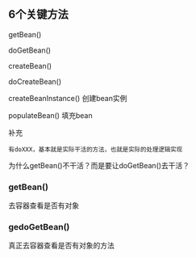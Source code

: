 ## 6个关键方法

getBean()

doGetBean()

createBean()

doCreateBean() 

createBeanInstance() 创建bean实例

populateBean() 填充bean


补充

    有doXXX，基本就是实际干活的方法，也就是实际的处理逻辑实现

为什么getBean()不干活？而是要让doGetBean()去干活？

    

### getBean()

去容器查看是否有对象

### gedoGetBean()

真正去容器查看是否有对象的方法

